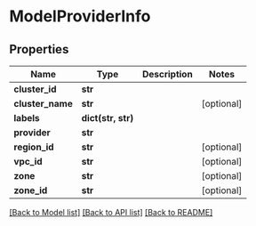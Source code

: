 # ModelProviderInfo

## Properties
Name | Type | Description | Notes
------------ | ------------- | ------------- | -------------
**cluster_id** | **str** |  | 
**cluster_name** | **str** |  | [optional] 
**labels** | **dict(str, str)** |  | 
**provider** | **str** |  | 
**region_id** | **str** |  | [optional] 
**vpc_id** | **str** |  | [optional] 
**zone** | **str** |  | [optional] 
**zone_id** | **str** |  | [optional] 

[[Back to Model list]](../README.md#documentation-for-models) [[Back to API list]](../README.md#documentation-for-api-endpoints) [[Back to README]](../README.md)

